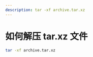 ```yaml
---
description: tar -xf archive.tar.xz
---
```


# 如何解压 tar.xz 文件

```bash
tar -xf archive.tar.xz
```



